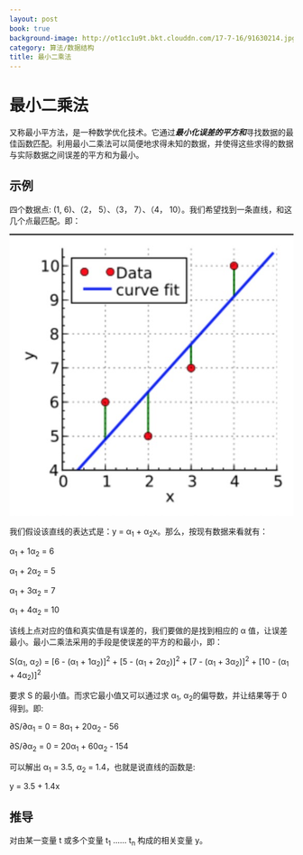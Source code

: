 ```yaml
---
layout: post
book: true
background-image: http://ot1cc1u9t.bkt.clouddn.com/17-7-16/91630214.jpg
category: 算法/数据结构
title: 最小二乘法
---
```


最小二乘法
===
又称最小平方法，是一种数学优化技术。它通过***最小化误差的平方和***寻找数据的最佳函数匹配。利用最小二乘法可以简便地求得未知的数据，并使得这些求得的数据与实际数据之间误差的平方和为最小。

示例
---

四个数据点: (1, 6)、（2， 5）、（3， 7）、（4， 10）。我们希望找到一条直线，和这几个点最匹配。即：

![](/images/mintwo_01.png)

我们假设该直线的表达式是：y = α<sub>1</sub> + α<sub>2</sub>x。那么，按现有数据来看就有：

α<sub>1</sub> + 1α<sub>2</sub> = 6

α<sub>1</sub> + 2α<sub>2</sub> = 5

α<sub>1</sub> + 3α<sub>2</sub> = 7

α<sub>1</sub> + 4α<sub>2</sub> = 10

该线上点对应的值和真实值是有误差的，我们要做的是找到相应的 α 值，让误差最小。最小二乘法采用的手段是使误差的平方的和最小，即：

S(α<sub>1</sub>, α<sub>2</sub>) = [6 - (α<sub>1</sub> + 1α<sub>2</sub>)]<sup>2</sup> + [5 - (α<sub>1</sub> + 2α<sub>2</sub>)]<sup>2</sup> + [7 - (α<sub>1</sub> + 3α<sub>2</sub>)]<sup>2</sup> + [10 - (α<sub>1</sub> + 4α<sub>2</sub>)]<sup>2</sup>

要求 S 的最小值。而求它最小值又可以通过求 α<sub>1</sub>, α<sub>2</sub>的偏导数，并让结果等于 0 得到。即:

∂S/∂α<sub>1</sub> = 0 = 8α<sub>1</sub> + 20α<sub>2</sub> - 56

∂S/∂α<sub>2</sub> = 0 = 20α<sub>1</sub> + 60α<sub>2</sub> - 154

可以解出 α<sub>1</sub> = 3.5, α<sub>2</sub> = 1.4，也就是说直线的函数是: 

y = 3.5 + 1.4x

推导
---
对由某一变量  t 或多个变量 t<sub>1</sub> …… t<sub>n</sub> 构成的相关变量 y。